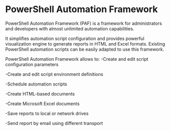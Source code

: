 # PowerShell Automation Framework
PowerShell Automation Framework (PAF) is a framework for administrators and developers with almost unlimited automation capabilities.

It simplifies automation script configuration and provides powerful visualization engine to generate reports in HTML and Excel formats. Existing PowerShell automation scripts can be easily adapted to use this framework.

PowerShell Automation Framework allows to:
-Create and edit script configuration parameters

-Create and edit script environment definitions

-Schedule automation scripts

-Create HTML-based documents

-Create Microsoft Excel documents

-Save reports to local or network drives

-Send report by email using different transport
